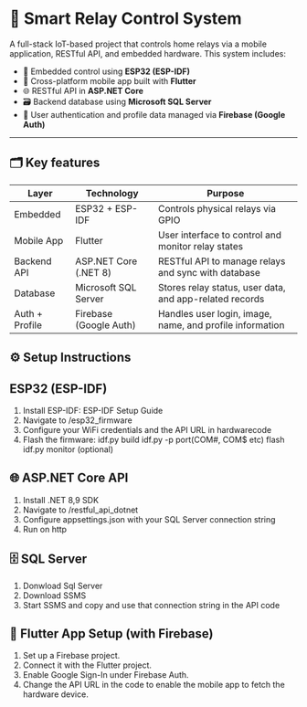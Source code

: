 # 🔧 Smart Relay Control System

A full-stack IoT-based project that controls home relays via a mobile application, RESTful API, and embedded hardware. This system includes:

- 🧠 Embedded control using **ESP32 (ESP-IDF)**
- 📱 Cross-platform mobile app built with **Flutter**
- 🌐 RESTful API in **ASP.NET Core**
- 🗃️ Backend database using **Microsoft SQL Server**
- 🔐 User authentication and profile data managed via **Firebase (Google Auth)**

---

## 🗂️ Key features
| Layer          | Technology             | Purpose                                                  |
| -------------- | ---------------------- | -------------------------------------------------------- |
| Embedded       | ESP32 + ESP-IDF        | Controls physical relays via GPIO                        |
| Mobile App     | Flutter                | User interface to control and monitor relay states       |
| Backend API    | ASP.NET Core (.NET 8)  | RESTful API to manage relays and sync with database      |
| Database       | Microsoft SQL Server   | Stores relay status, user data, and app-related records  |
| Auth + Profile | Firebase (Google Auth) | Handles user login, image, name, and profile information |


## ⚙️ Setup Instructions
## ESP32 (ESP-IDF)
1. Install ESP-IDF: ESP-IDF Setup Guide
2. Navigate to /esp32_firmware
3. Configure your WiFi credentials and the API URL in hardwarecode 
4. Flash the firmware:
idf.py build
idf.py -p port(COM#, COM$ etc) flash
idf.py monitor (optional)

## 🌐 ASP.NET Core API
1. Install .NET 8,9 SDK
2. Navigate to /restful_api_dotnet
3. Configure appsettings.json with your SQL Server connection string
4. Run on http

## 🗄️ SQL Server
1. Donwload Sql Server
2. Download SSMS
3. Start SSMS and copy and use that connection string in the API code

## 📱 Flutter App Setup (with Firebase)
1. Set up a Firebase project.
3. Connect it with the Flutter project.
2. Enable Google Sign-In under Firebase Auth.
3. Change the API URL in the code to enable the mobile app to fetch the hardware device.
